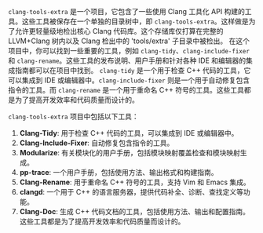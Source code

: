 `clang-tools-extra` 是一个项目，它包含了一些使用 Clang 工具化 API 构建的工具。这些工具被保存在一个单独的目录树中，即 `clang-tools-extra`。这样做是为了允许更轻量级地检出核心 Clang 代码库。这个存储库仅打算在完整的 LLVM+Clang 树内以及 Clang 检出中的 'tools/extra' 子目录中被检出。
在这个项目中，你可以找到一些重要的工具，例如 `clang-tidy`、`clang-include-fixer` 和 `clang-rename`。这些工具的发布说明、用户手册和针对各种 IDE 和编辑器的集成指南都可以在项目中找到。
`clang-tidy` 是一个用于检查 C++ 代码的工具，它可以集成到 IDE 或编辑器中。`clang-include-fixer` 则是一个用于自动修复包含指令的工具。而 `clang-rename` 是一个用于重命名 C++ 符号的工具。这些工具都是为了提高开发效率和代码质量而设计的。

`clang-tools-extra` 项目中包括以下工具：
1. **Clang-Tidy**: 用于检查 C++ 代码的工具，可以集成到 IDE 或编辑器中。
2. **Clang-Include-Fixer**: 自动修复包含指令的工具。
3. **Modularize**: 有关模块化的用户手册，包括模块映射覆盖检查和模块映射生成。
4. **pp-trace**: 一个用户手册，包括使用方法、输出格式和构建指南。
5. **Clang-Rename**: 用于重命名 C++ 符号的工具，支持 Vim 和 Emacs 集成。
6. **clangd**: 一个用于 C++ 的语言服务器，提供代码补全、诊断、查找定义等功能。
7. **Clang-Doc**: 生成 C++ 代码文档的工具，包括使用方法、输出和配置指南。
这些工具都是为了提高开发效率和代码质量而设计的。
